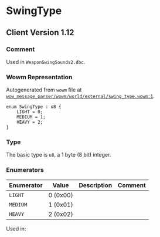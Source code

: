 # SwingType

## Client Version 1.12

### Comment

Used in `WeaponSwingSounds2.dbc`.

### Wowm Representation

Autogenerated from `wowm` file at [`wow_message_parser/wowm/world/external/swing_type.wowm:1`](https://github.com/gtker/wow_messages/tree/main/wow_message_parser/wowm/world/external/swing_type.wowm#L1).

```rust,ignore
enum SwingType : u8 {
    LIGHT = 0;
    MEDIUM = 1;
    HEAVY = 2;
}
```
### Type
The basic type is `u8`, a 1 byte (8 bit) integer.
### Enumerators
| Enumerator | Value  | Description | Comment |
| --------- | -------- | ----------- | ------- |
| `LIGHT` | 0 (0x00) |  |  |
| `MEDIUM` | 1 (0x01) |  |  |
| `HEAVY` | 2 (0x02) |  |  |

Used in:

